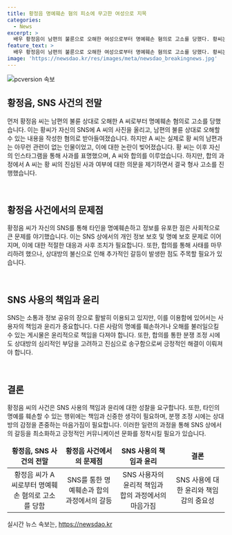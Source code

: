 ```yaml
---
title: 황정음 명예훼손 혐의 피소에 무고한 여성으로 지목
categories:
  - News
excerpt: >
  배우 황정음이 남편의 불륜으로 오해한 여성으로부터 명예훼손 혐의로 고소를 당했다. 황씨는 SNS에 불륜 상대로 오해될 수 있는 사진을 게시한 후 사과했지만, 합의과정에서 여성은 황씨의 진심을 의심하며 형사 고소를 진행했다. 요약: 황정음, 불륜 오해로 명예훼손 고소 당해…합의 과정에서 갈등 불거져 미안한 게 맞나
feature_text: >
  배우 황정음이 남편의 불륜으로 오해한 여성으로부터 명예훼손 혐의로 고소를 당했다. 황씨는 SNS에 불륜 상대로 오해될 수 있는 사진을 게시한 후 사과했지만, 합의과정에서 여성은 황씨의 진심을 의심하며 형사 고소를 진행했다. 요약: 황정음, 불륜 오해로 명예훼손 고소 당해…합의 과정에서 갈등 불거져 미안한 게 맞나
image: 'https://newsdao.kr/res/images/meta/newsdao_breakingnews.jpg'
---
```


<p><img src="https://newsdao.kr/res/images/meta/newsdao_breakingnews.jpg" alt="pcversion 속보" /></p>

<h2 data-ke-size="size26">황정음, SNS 사건의 전말</h2>

<p>먼저 황정음 씨는 남편의 불륜 상대로 오해한 A 씨로부터 명예훼손 혐의로 고소를 당했습니다. 이는 황씨가 자신의 SNS에 A 씨의 사진을 올리고, 남편의 불륜 상대로 오해할 수 있는 내용을 작성한 혐의로 받아들여졌습니다. 하지만 A 씨는 실제로 황 씨의 남편과는 아무런 관련이 없는 인물이었고, 이에 대한 논란이 빚어졌습니다. 황 씨는 이후 자신의 인스타그램을 통해 사과를 표명했으며, A 씨와 합의를 이루었습니다. 하지만, 합의 과정에서 A 씨는 황 씨의 진심된 사과 여부에 대한 의문을 제기하면서 결국 형사 고소를 진행했습니다.</p>

<p data-ke-size="size16">&nbsp;</p>

<h2 data-ke-size="size24">황정음 사건에서의 문제점</h2>

<p>황정음 씨가 자신의 SNS를 통해 타인을 명예훼손하고 정보를 유포한 점은 사회적으로 큰 문제를 야기했습니다. 이는 SNS 상에서의 개인 정보 보호 및 명예 보호 문제로 이어지며, 이에 대한 적절한 대응과 사후 조치가 필요합니다. 또한, 합의를 통해 사태를 마무리하려 했으나, 상대방의 불신으로 인해 추가적인 갈등이 발생한 점도 주목할 필요가 있습니다.</p>

<p data-ke-size="size16">&nbsp;</p>

<h2 data-ke-size="size24">SNS 사용의 책임과 윤리</h2>

<p>SNS는 소통과 정보 공유의 장으로 활발히 이용되고 있지만, 이를 이용함에 있어서는 사용자의 책임과 윤리가 중요합니다. 다른 사람의 명예를 훼손하거나 오해를 불러일으킬 수 있는 게시물은 윤리적으로 책임을 다져야 합니다. 또한, 합의를 통한 분쟁 조정 시에도 상대방의 심리적인 부담을 고려하고 진심으로 송구함으로써 긍정적인 해결이 이뤄져야 합니다.</p>

<p data-ke-size="size16">&nbsp;</p>

<h2 data-ke-size="size24">결론</h2>

<p>황정음 씨의 사건은 SNS 사용의 책임과 윤리에 대한 성찰을 요구합니다. 또한, 타인의 명예를 훼손할 수 있는 행위에는 책임과 신중한 생각이 필요하며, 분쟁 조정 시에는 상대방의 감정을 존중하는 마음가짐이 필요합니다. 이러한 일련의 과정을 통해 SNS 상에서의 갈등을 최소화하고 긍정적인 커뮤니케이션 문화를 정착시킬 필요가 있습니다.</p>

<table>
  <thead>
    <tr>
      <td style="text-align: center; width: 300px;"><b>황정음, SNS 사건의 전말</b></td>
      <td style="text-align: center; width: 300px;"><b>황정음 사건에서의 문제점</b></td>
      <td style="text-align: center; width: 300px;"><b>SNS 사용의 책임과 윤리</b></td>
      <td style="text-align: center; width: 300px;"><b>결론</b></td>
    </tr>
  </thead>
  <tbody>
    <tr>
      <td style="text-align: center;">황정음 씨가 A 씨로부터 명예훼손 혐의로 고소를 당함</td>
      <td style="text-align: center;">SNS를 통한 명예훼손과 합의 과정에서의 갈등</td>
      <td style="text-align: center;">SNS 사용자의 윤리적 책임과 합의 과정에서의 마음가짐</td>
      <td style="text-align: center;">SNS 사용에 대한 윤리와 책임감의 중요성</td>
    </tr>
  </tbody>
</table>
실시간 뉴스 속보는, <a href="https://newsdao.kr" rel="dofollow">https://newsdao.kr</a>


